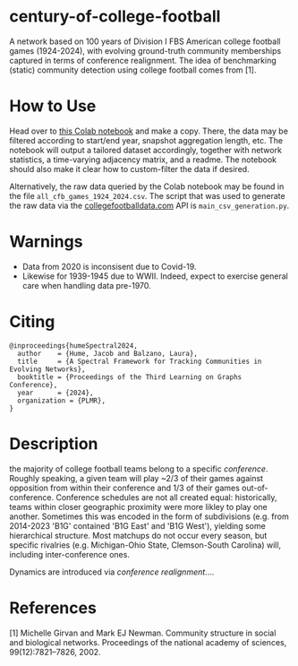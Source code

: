 # century-of-college-football
A network based on 100 years of Division I FBS American college football games (1924-2024), with evolving ground-truth community memberships captured in terms of conference realignment. The idea of benchmarking (static) community detection using college football comes from [1]. 

# How to Use
Head over to [this Colab notebook](https://colab.research.google.com/drive/1V8QjLjaZGW33G-bqT1MNQ_VvXWd3E5sf?usp=sharing)
 and make a copy. There, the data may be filtered according to start/end year, snapshot aggregation length, etc. The notebook will output a tailored dataset accordingly, together with network statistics, a time-varying adjacency matrix, and a readme. The notebook should also make it clear how to custom-filter the data if desired. 

Alternatively, the raw data queried by the Colab notebook may be found in the file `all_cfb_games_1924_2024.csv`. The script that was used to generate the raw data via the [collegefootballdata.com](https://collegefootballdata.com/) API is `main_csv_generation.py`.  

# Warnings
- Data from 2020 is inconsisent due to Covid-19. 
- Likewise for 1939-1945 due to WWII. Indeed, expect to exercise general care when handling data pre-1970.


# Citing
```
@inproceedings{humeSpectral2024,
  author    = {Hume, Jacob and Balzano, Laura},
  title     = {A Spectral Framework for Tracking Communities in Evolving Networks},
  booktitle = {Proceedings of the Third Learning on Graphs Conference},
  year      = {2024},
  organization = {PLMR},
}
```

# Description

the majority of college football teams belong to a specific _conference_. Roughly speaking, a given team will play ~2/3 of their games against opposition from within their conference and 1/3 of their games out-of-conference. Conference schedules are not all created equal: historically, teams within closer geographic proximity were more likley to play one another. Sometimes this was encoded in the form of subdivisions (e.g. from 2014-2023 'B1G' contained 'B1G East' and 'B1G West'), yielding some hierarchical structure. Most matchups do not occur every season, but specific rivalries (e.g. Michigan-Ohio State, Clemson-South Carolina) will, including inter-conference ones.

Dynamics are introduced via _conference realignment_....



# References
[1] Michelle Girvan and Mark EJ Newman. Community structure in social and biological networks.
Proceedings of the national academy of sciences, 99(12):7821–7826, 2002.
